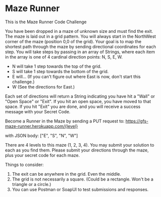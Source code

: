 # Maze Runner

This is the Maze Runner Code Challenge

You have been dropped in a maze of unknown size and must find the exit. The maze is laid out in a grid pattern. You will
always start in the NorthWest corner of the maze (position 0,0 of the grid). Your goal is to map the shortest path
through the maze by sending directional coordinates for each step. You will take steps by passing in an array of
Strings, where each item in the array is one of 4 cardinal direction points: N, S, E, W.

- N will take 1 step towards the top of the grid.
- S will take 1 step towards the bottom of the grid.
- E will... (If you can't figure out where East is now, don't start this challenge.)
- W  (See the directions for East.)

Each set of directions will return a String indicating you have hit a "Wall" or "Open Space" or "Exit". If you hit an
open space, you have moved to that space. If you hit "Exit" you are done, and you will receive a success message with
your Secret Code.

Become a Runner in the Maze by sending a PUT request to:
https://gfs-maze-runner.herokuapp.com/{level}

with JSON body: ["E", "S", "N", "W"]

There are 4 levels to this maze (1, 2, 3, 4). You may submit your solution to each as you find them. Please submit your
directions through the maze, plus your secret code for each maze.

Things to consider:

1. The exit can be anywhere in the grid. Even the middle.
2. The grid is not necessarily a square. (Could be a rectangle. Won't be a triangle or a circle.)
3. You can use Postman or SoapUI to test submissions and responses.


